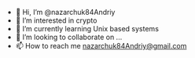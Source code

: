 - 👋 Hi, I’m @nazarchuk84Andriy
- 👀 I’m interested in crypto
- 🌱 I’m currently learning Unix based systems
- 💞️ I’m looking to collaborate on ...
- 📫 How to reach me nazarchuk84Andriy@gmail.com

<!---
nazarchuk84Andriy/nazarchuk84Andriy is a ✨ special ✨ repository because its `README.md` (this file) appears on your GitHub profile.
You can click the Preview link to take a look at your changes.
--->

